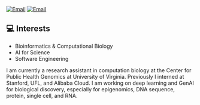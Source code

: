 <a href="mailto:sjiang43@alumni.jh.edu"><img src="https://img.shields.io/badge/Email-sjiang43@alumni.jh.edu-blue" alt="Email" /></a>
<a href="mailto:shiyujiang23@gmail.com"><img src="https://img.shields.io/badge/Email-shiyujiang23@gmail.com-blue" alt="Email" /></a>

## :computer: Interests
* Bioinformatics & Computational Biology
* AI for Science
* Software Engineering

I am currently a research assistant in computation biology at the Center for Public Health Genomics at University of Virginia. Previously I interned at Stanford, UFL, and Alibaba Cloud. I am working on deep learning and GenAI for biological discovery, especially for epigenomics, DNA sequence, protein, single cell, and RNA.


<!--
**JasonJiangs/JasonJiangs** is a ✨ _special_ ✨ repository because its `README.md` (this file) appears on your GitHub profile.

Here are some ideas to get you started:

- 🔭 I’m currently working on ...
- 🌱 I’m currently learning ...
- 👯 I’m looking to collaborate on ...
- 🤔 I’m looking for help with ...
- 💬 Ask me about ...
- 📫 How to reach me: ...
- 😄 Pronouns: ...
- ⚡ Fun fact: ...
-->
